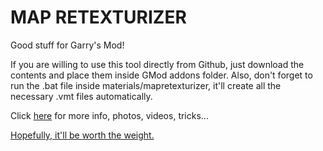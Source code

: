 # MAP RETEXTURIZER

Good stuff for Garry's Mod!

If you are willing to use this tool directly from Github, just download the contents and place them inside GMod addons folder. Also, don't forget to run the .bat file inside materials/mapretexturizer, it'll create all the necessary .vmt files automatically.

Click [here](https://steamcommunity.com/sharedfiles/filedetails/?id=1357913645) for more info, photos, videos, tricks...

[Hopefully, it'll be worth the weight.](https://youtu.be/L4Ws9JSCwh0)

